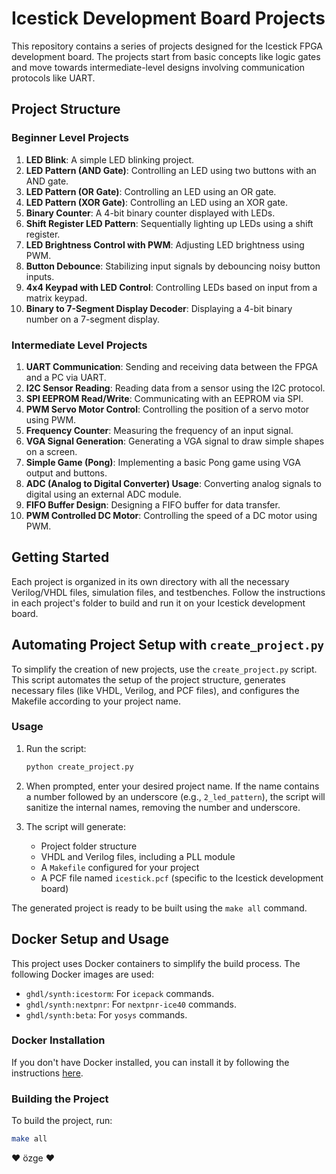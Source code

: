# Icestick Development Board Projects

This repository contains a series of projects designed for the Icestick FPGA development board. The projects start from basic concepts like logic gates and move towards intermediate-level designs involving communication protocols like UART.

## Project Structure

### Beginner Level Projects

1. **LED Blink**: A simple LED blinking project.
2. **LED Pattern (AND Gate)**: Controlling an LED using two buttons with an AND gate.
3. **LED Pattern (OR Gate)**: Controlling an LED using an OR gate.
4. **LED Pattern (XOR Gate)**: Controlling an LED using an XOR gate.
5. **Binary Counter**: A 4-bit binary counter displayed with LEDs.
6. **Shift Register LED Pattern**: Sequentially lighting up LEDs using a shift register.
7. **LED Brightness Control with PWM**: Adjusting LED brightness using PWM.
8. **Button Debounce**: Stabilizing input signals by debouncing noisy button inputs.
9. **4x4 Keypad with LED Control**: Controlling LEDs based on input from a matrix keypad.
10. **Binary to 7-Segment Display Decoder**: Displaying a 4-bit binary number on a 7-segment display.

### Intermediate Level Projects

1. **UART Communication**: Sending and receiving data between the FPGA and a PC via UART.
2. **I2C Sensor Reading**: Reading data from a sensor using the I2C protocol.
3. **SPI EEPROM Read/Write**: Communicating with an EEPROM via SPI.
4. **PWM Servo Motor Control**: Controlling the position of a servo motor using PWM.
5. **Frequency Counter**: Measuring the frequency of an input signal.
6. **VGA Signal Generation**: Generating a VGA signal to draw simple shapes on a screen.
7. **Simple Game (Pong)**: Implementing a basic Pong game using VGA output and buttons.
8. **ADC (Analog to Digital Converter) Usage**: Converting analog signals to digital using an external ADC module.
9. **FIFO Buffer Design**: Designing a FIFO buffer for data transfer.
10. **PWM Controlled DC Motor**: Controlling the speed of a DC motor using PWM.

## Getting Started

Each project is organized in its own directory with all the necessary Verilog/VHDL files, simulation files, and testbenches. Follow the instructions in each project's folder to build and run it on your Icestick development board.

## Automating Project Setup with `create_project.py`

To simplify the creation of new projects, use the `create_project.py` script. This script automates the setup of the project structure, generates necessary files (like VHDL, Verilog, and PCF files), and configures the Makefile according to your project name.

### Usage

1. Run the script:
    ```bash
    python create_project.py
    ```

2. When prompted, enter your desired project name. If the name contains a number followed by an underscore (e.g., `2_led_pattern`), the script will sanitize the internal names, removing the number and underscore.

3. The script will generate:
    - Project folder structure
    - VHDL and Verilog files, including a PLL module
    - A `Makefile` configured for your project
    - A PCF file named `icestick.pcf` (specific to the Icestick development board)

The generated project is ready to be built using the `make all` command.

## Docker Setup and Usage

This project uses Docker containers to simplify the build process. The following Docker images are used:

- `ghdl/synth:icestorm`: For `icepack` commands.
- `ghdl/synth:nextpnr`: For `nextpnr-ice40` commands.
- `ghdl/synth:beta`: For `yosys` commands.

### Docker Installation

If you don't have Docker installed, you can install it by following the instructions [here](https://docs.docker.com/get-docker/).

### Building the Project

To build the project, run:

```bash
make all
```


:heart: özge :heart:

